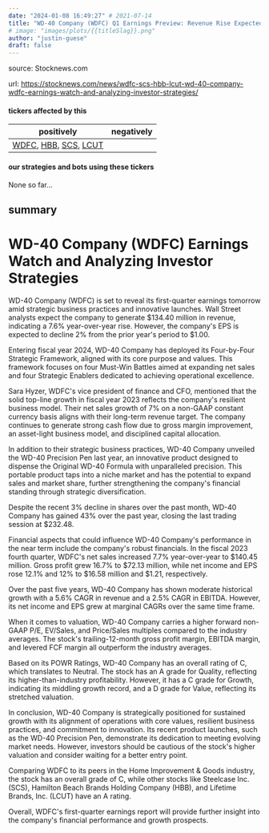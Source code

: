 ```yaml
---
date: "2024-01-08 16:49:27" # 2021-07-14
title: "WD-40 Company (WDFC) Q1 Earnings Preview: Revenue Rise Expected, but EPS May Dip"
# image: "images/plots/{{titleSlag}}.png"
author: "justin-guese"
draft: false
---
```


source: Stocknews.com

url: <a href='https://stocknews.com/news/wdfc-scs-hbb-lcut-wd-40-company-wdfc-earnings-watch-and-analyzing-investor-strategies/' target='_blank'>https://stocknews.com/news/wdfc-scs-hbb-lcut-wd-40-company-wdfc-earnings-watch-and-analyzing-investor-strategies/</a>

#### tickers affected by this

| positively | negatively |
|------------|------------
| <a href='https://finance.yahoo.com/quote/WDFC' target='_blank'>WDFC</a>, <a href='https://finance.yahoo.com/quote/HBB' target='_blank'>HBB</a>, <a href='https://finance.yahoo.com/quote/SCS' target='_blank'>SCS</a>, <a href='https://finance.yahoo.com/quote/LCUT' target='_blank'>LCUT</a> |  |

#### our strategies and bots using these tickers

None so far...

## summary

# WD-40 Company (WDFC) Earnings Watch and Analyzing Investor Strategies

WD-40 Company (WDFC) is set to reveal its first-quarter earnings tomorrow amid strategic business practices and innovative launches. Wall Street analysts expect the company to generate $134.40 million in revenue, indicating a 7.6% year-over-year rise. However, the company's EPS is expected to decline 2% from the prior year's period to $1.00.

Entering fiscal year 2024, WD-40 Company has deployed its Four-by-Four Strategic Framework, aligned with its core purpose and values. This framework focuses on four Must-Win Battles aimed at expanding net sales and four Strategic Enablers dedicated to achieving operational excellence.

Sara Hyzer, WDFC's vice president of finance and CFO, mentioned that the solid top-line growth in fiscal year 2023 reflects the company's resilient business model. Their net sales growth of 7% on a non-GAAP constant currency basis aligns with their long-term revenue target. The company continues to generate strong cash flow due to gross margin improvement, an asset-light business model, and disciplined capital allocation.

In addition to their strategic business practices, WD-40 Company unveiled the WD-40 Precision Pen last year, an innovative product designed to dispense the Original WD-40 Formula with unparalleled precision. This portable product taps into a niche market and has the potential to expand sales and market share, further strengthening the company's financial standing through strategic diversification.

Despite the recent 3% decline in shares over the past month, WD-40 Company has gained 43% over the past year, closing the last trading session at $232.48.

Financial aspects that could influence WD-40 Company's performance in the near term include the company's robust financials. In the fiscal 2023 fourth quarter, WDFC's net sales increased 7.7% year-over-year to $140.45 million. Gross profit grew 16.7% to $72.13 million, while net income and EPS rose 12.1% and 12% to $16.58 million and $1.21, respectively.

Over the past five years, WD-40 Company has shown moderate historical growth with a 5.6% CAGR in revenue and a 2.5% CAGR in EBITDA. However, its net income and EPS grew at marginal CAGRs over the same time frame.

When it comes to valuation, WD-40 Company carries a higher forward non-GAAP P/E, EV/Sales, and Price/Sales multiples compared to the industry averages. The stock's trailing-12-month gross profit margin, EBITDA margin, and levered FCF margin all outperform the industry averages.

Based on its POWR Ratings, WD-40 Company has an overall rating of C, which translates to Neutral. The stock has an A grade for Quality, reflecting its higher-than-industry profitability. However, it has a C grade for Growth, indicating its middling growth record, and a D grade for Value, reflecting its stretched valuation.

In conclusion, WD-40 Company is strategically positioned for sustained growth with its alignment of operations with core values, resilient business practices, and commitment to innovation. Its recent product launches, such as the WD-40 Precision Pen, demonstrate its dedication to meeting evolving market needs. However, investors should be cautious of the stock's higher valuation and consider waiting for a better entry point.

Comparing WDFC to its peers in the Home Improvement & Goods industry, the stock has an overall grade of C, while other stocks like Steelcase Inc. (SCS), Hamilton Beach Brands Holding Company (HBB), and Lifetime Brands, Inc. (LCUT) have an A rating.

Overall, WDFC's first-quarter earnings report will provide further insight into the company's financial performance and growth prospects.